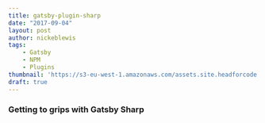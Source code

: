```yaml
---
title: gatsby-plugin-sharp
date: "2017-09-04"
layout: post
author: nickeblewis
tags:
    - Gatsby
    - NPM
    - Plugins
thumbnail: 'https://s3-eu-west-1.amazonaws.com/assets.site.headforcode.com/icons/js.png'
draft: true
---
```


### Getting to grips with Gatsby Sharp